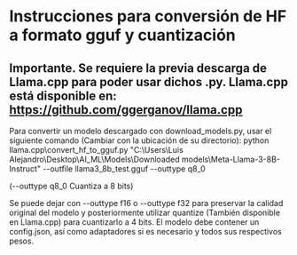 # Instrucciones para conversión de HF a formato gguf y cuantización

## Importante. Se requiere la previa descarga de Llama.cpp para poder usar dichos .py. Llama.cpp está disponible en: https://github.com/ggerganov/llama.cpp

Para convertir un modelo descargado con download_models.py, usar el siguiente comando (Cambiar con la ubicación de su directorio):
python llama.cpp\convert_hf_to_gguf.py "C:\Users\Luis Alejandro\Desktop\AI_ML\Models\Downloaded models\Meta-Llama-3-8B-Instruct"   --outfile llama3_8b_test.gguf  --outtype q8_0

(--outtype q8_0 Cuantiza a 8 bits)

Se puede dejar con --outtype f16 o --outtype f32 para preservar la calidad original del modelo y posteriormente utilizar quantize (También disponible en Llama.cpp) para cuantizarlo a 4 bits.
El modelo debe contener un config.json, así como adaptadores si es necesario y todos sus respectivos pesos.